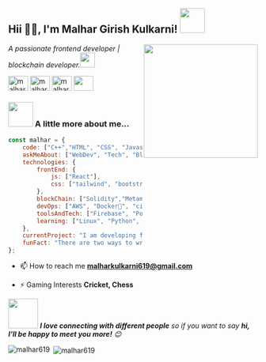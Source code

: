 <h2>Hii 🙏🏻, I'm Malhar Girish Kulkarni! <img src="https://media.giphy.com/media/12oufCB0MyZ1Go/giphy.gif" width="50"></h2>
<img align='right' src="https://media.giphy.com/media/M9gbBd9nbDrOTu1Mqx/giphy.gif" width="230">
<p><em>A passionate frontend developer | blockchain developer.<img src="https://media.giphy.com/media/WUlplcMpOCEmTGBtBW/giphy.gif" width="30"> 
</em></p>


<a href="https://twitter.com/malhark73965196" target="blank"><img align="center" src="https://www.svgrepo.com/show/513008/twitter-154.svg" alt="malhark73965196" height="30" width="40" /></a>
<a href="https://linkedin.com/in/malhar-kulkarni-048365204" target="blank"><img align="center" src="https://www.svgrepo.com/show/108614/linkedin.svg" alt="malhar-kulkarni-048365204" height="30" width="40" /></a>
<a href="https://leetcode.com/u/malharkulkarni/" target="blank"><img align="center" src="https://www.svgrepo.com/show/306328/leetcode.svg" alt="malhar-kulkarni-048365204" height="30" width="40" /></a>
<a href="https://malharkportfolio.netlify.app/" target="blank"><img align="center" src="https://www.svgrepo.com/show/447845/website-click.svg" height="30" width="40" /></a>

### <img src="https://media.giphy.com/media/VgCDAzcKvsR6OM0uWg/giphy.gif" width="50"> A little more about me...  

```javascript
const malhar = {
    code: ["C++","HTML", "CSS", "Javascript", "SQL", "Solidity"],
    askMeAbout: ["WebDev", "Tech", "Blockchain", "Crypto", "Finance"],
    technologies: {
        frontEnd: {
            js: ["React"],
            css: ["tailwind", "bootstrap"]
        },
        blockChain: ["Solidity","Metamask","LensProtocol"],
        devOps: ["AWS", "Docker🐳", "ci-cd", "Jenkins"],
        toolsAndTech: ["Firebase", "Postman", "Wordpress", "Github", "Thirdweb"],
        learning: ["Linux", "Python", "Java", "Truffle", "Ganache"]
    },
    currentProject: "I am developing finance application for easy data visualization",
    funFact: "There are two ways to write error-free programs; only the third one works"
};
```
- 📫 How to reach me **malharkulkarni619@gmail.com**

- ⚡ Gaming Interests **Cricket, Chess**
  
<img src="https://media.giphy.com/media/LnQjpWaON8nhr21vNW/giphy.gif" width="60"> <em><b>I love connecting with different people</b> so if you want to say <b>hi, I'll be happy to meet you more!</b> 😊</em>

<!--START_SECTION:waka-->
<p><img align="left" src="https://github-readme-stats.vercel.app/api/top-langs?username=malhar619&show_icons=true&locale=en&layout=compact" alt="malhar619" /></p>

<p>&nbsp;<img align="center" src="https://github-readme-stats.vercel.app/api?username=malhar619&show_icons=true&locale=en" alt="malhar619" /></p>
<!--END_SECTION:waka-->
